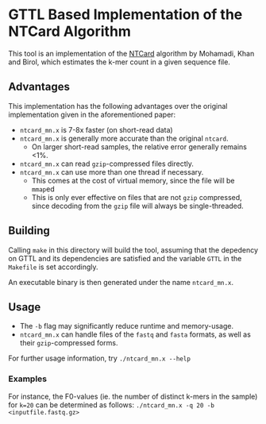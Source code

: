 # GTTL Based Implementation of the NTCard Algorithm

This tool is an implementation of the
[NTCard](https://doi.org/10.1093%2Fbioinformatics%2Fbtw832)
algorithm by Mohamadi, Khan and Birol, which estimates the k-mer count in a
given sequence file.

## Advantages

This implementation has the following advantages over the original implementation
given in the aforementioned paper:

- `ntcard_mn.x` is 7-8x faster (on short-read data)
- `ntcard_mn.x` is generally more accurate than the original `ntcard`.
    - On larger short-read samples, the relative error generally remains <1%.
- `ntcard_mn.x` can read `gzip`-compressed files directly.
- `ntcard_mn.x` can use more than one thread if necessary.
    - This comes at the cost of virtual memory, since the file will be `mmap`ed
    - This is only ever effective on files that are not `gzip` compressed, since decoding 
    from the `gzip` file will always be single-threaded.

## Building

Calling `make` in this directory will build the tool, assuming that the
depedency on GTTL and its dependencies are satisfied and the variable `GTTL`
in the `Makefile` is set accordingly.
  
An executable binary is then generated under the name `ntcard_mn.x`.

## Usage

- The `-b` flag may significantly reduce runtime and memory-usage.
- `ntcard_mn.x` can handle files of the `fastq` and `fasta` formats, as well as their
  `gzip`-compressed forms.


For further usage information, try `./ntcard_mn.x --help`

### Examples

For instance, the F0-values (ie. the number of distinct k-mers in the sample)
for `k=20` can be determined as follows:
`./ntcard_mn.x -q 20 -b <inputfile.fastq.gz>`
